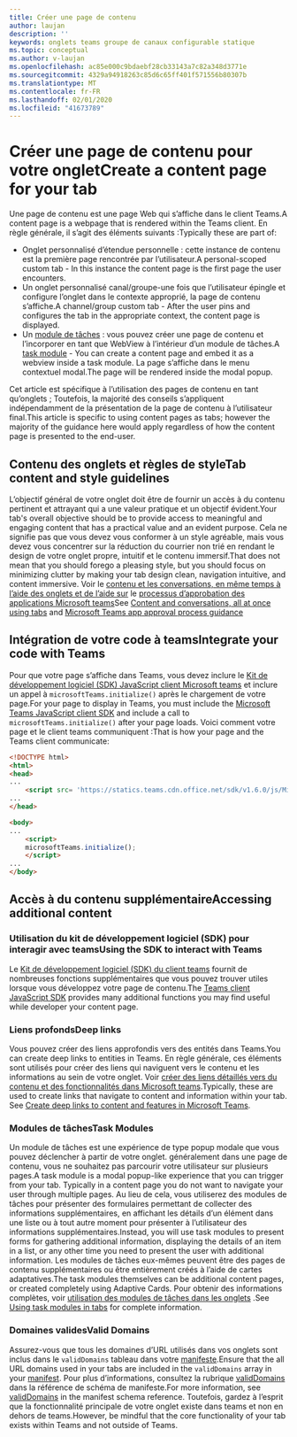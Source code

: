 ```yaml
---
title: Créer une page de contenu
author: laujan
description: ''
keywords: onglets teams groupe de canaux configurable statique
ms.topic: conceptual
ms.author: v-laujan
ms.openlocfilehash: ac85e000c9bdaebf28cb33143a7c82a348d3771e
ms.sourcegitcommit: 4329a94918263c85d6c65ff401f571556b80307b
ms.translationtype: MT
ms.contentlocale: fr-FR
ms.lasthandoff: 02/01/2020
ms.locfileid: "41673789"
---
```

# <a name="create-a-content-page-for-your-tab"></a><span data-ttu-id="bf703-103">Créer une page de contenu pour votre onglet</span><span class="sxs-lookup"><span data-stu-id="bf703-103">Create a content page for your tab</span></span>

<span data-ttu-id="bf703-104">Une page de contenu est une page Web qui s’affiche dans le client Teams.</span><span class="sxs-lookup"><span data-stu-id="bf703-104">A content page is a webpage that is rendered within the Teams client.</span></span> <span data-ttu-id="bf703-105">En règle générale, il s’agit des éléments suivants :</span><span class="sxs-lookup"><span data-stu-id="bf703-105">Typically these are part of:</span></span>

* <span data-ttu-id="bf703-106">Onglet personnalisé d’étendue personnelle : cette instance de contenu est la première page rencontrée par l’utilisateur.</span><span class="sxs-lookup"><span data-stu-id="bf703-106">A personal-scoped custom tab - In this instance the content page is the first page the user encounters.</span></span>
* <span data-ttu-id="bf703-107">Un onglet personnalisé canal/groupe-une fois que l’utilisateur épingle et configure l’onglet dans le contexte approprié, la page de contenu s’affiche.</span><span class="sxs-lookup"><span data-stu-id="bf703-107">A channel/group custom tab - After the user pins and configures the tab in the appropriate context, the content page is displayed.</span></span>
* <span data-ttu-id="bf703-108">Un [module de tâches](~/task-modules-and-cards/what-are-task-modules.md) : vous pouvez créer une page de contenu et l’incorporer en tant que WebView à l’intérieur d’un module de tâches.</span><span class="sxs-lookup"><span data-stu-id="bf703-108">A [task module](~/task-modules-and-cards/what-are-task-modules.md) - You can create a content page and embed it as a webview inside a task module.</span></span> <span data-ttu-id="bf703-109">La page s’affiche dans le menu contextuel modal.</span><span class="sxs-lookup"><span data-stu-id="bf703-109">The page will be rendered inside the modal popup.</span></span>

<span data-ttu-id="bf703-110">Cet article est spécifique à l’utilisation des pages de contenu en tant qu’onglets ; Toutefois, la majorité des conseils s’appliquent indépendamment de la présentation de la page de contenu à l’utilisateur final.</span><span class="sxs-lookup"><span data-stu-id="bf703-110">This article is specific to using content pages as tabs; however the majority of the guidance here would apply regardless of how the content page is presented to the end-user.</span></span>

## <a name="tab-content-and-style-guidelines"></a><span data-ttu-id="bf703-111">Contenu des onglets et règles de style</span><span class="sxs-lookup"><span data-stu-id="bf703-111">Tab content and style guidelines</span></span>

<span data-ttu-id="bf703-112">L’objectif général de votre onglet doit être de fournir un accès à du contenu pertinent et attrayant qui a une valeur pratique et un objectif évident.</span><span class="sxs-lookup"><span data-stu-id="bf703-112">Your tab's overall objective should be to provide access to meaningful and engaging content that has a practical value and an evident purpose.</span></span> <span data-ttu-id="bf703-113">Cela ne signifie pas que vous devez vous conformer à un style agréable, mais vous devez vous concentrer sur la réduction du courrier non trié en rendant le design de votre onglet propre, intuitif et le contenu immersif.</span><span class="sxs-lookup"><span data-stu-id="bf703-113">That does not mean that you should forego a pleasing style, but you should focus on minimizing clutter by making your tab design clean, navigation intuitive, and content immersive.</span></span> <span data-ttu-id="bf703-114">Voir le [contenu et les conversations, en même temps à l’aide des onglets et de l’aide sur](~/tabs/design/tabs.md) le [processus d’approbation des applications Microsoft teams](~/concepts/deploy-and-publish/appsource/prepare/frequently-failed-cases.md)</span><span class="sxs-lookup"><span data-stu-id="bf703-114">See [Content and conversations, all at once using tabs](~/tabs/design/tabs.md) and [Microsoft Teams app approval process guidance](~/concepts/deploy-and-publish/appsource/prepare/frequently-failed-cases.md)</span></span>

## <a name="integrate-your-code-with-teams"></a><span data-ttu-id="bf703-115">Intégration de votre code à teams</span><span class="sxs-lookup"><span data-stu-id="bf703-115">Integrate your code with Teams</span></span>

<span data-ttu-id="bf703-116">Pour que votre page s’affiche dans Teams, vous devez inclure le [Kit de développement logiciel (SDK) JavaScript client Microsoft teams](/javascript/api/overview/msteams-client?view=msteams-client-js-latest) et inclure un appel à `microsoftTeams.initialize()` après le chargement de votre page.</span><span class="sxs-lookup"><span data-stu-id="bf703-116">For your page to display in Teams, you must include the [Microsoft Teams JavaScript client SDK](/javascript/api/overview/msteams-client?view=msteams-client-js-latest) and include a call to `microsoftTeams.initialize()` after your page loads.</span></span> <span data-ttu-id="bf703-117">Voici comment votre page et le client teams communiquent :</span><span class="sxs-lookup"><span data-stu-id="bf703-117">That is how your page and the Teams client communicate:</span></span>

```html
<!DOCTYPE html>
<html>
<head>
...
    <script src= 'https://statics.teams.cdn.office.net/sdk/v1.6.0/js/MicrosoftTeams.min.js'></script>
...
</head>

<body>
...
    <script>
    microsoftTeams.initialize();
    </script>
...
</body>
```

## <a name="accessing-additional-content"></a><span data-ttu-id="bf703-118">Accès à du contenu supplémentaire</span><span class="sxs-lookup"><span data-stu-id="bf703-118">Accessing additional content</span></span>

### <a name="using-the-sdk-to-interact-with-teams"></a><span data-ttu-id="bf703-119">Utilisation du kit de développement logiciel (SDK) pour interagir avec teams</span><span class="sxs-lookup"><span data-stu-id="bf703-119">Using the SDK to interact with Teams</span></span>

<span data-ttu-id="bf703-120">Le [Kit de développement logiciel (SDK) du client teams](~/tabs/how-to/using-teams-client-sdk.md) fournit de nombreuses fonctions supplémentaires que vous pouvez trouver utiles lorsque vous développez votre page de contenu.</span><span class="sxs-lookup"><span data-stu-id="bf703-120">The [Teams client JavaScript SDK](~/tabs/how-to/using-teams-client-sdk.md) provides many additional functions you may find useful while developer your content page.</span></span>

### <a name="deep-links"></a><span data-ttu-id="bf703-121">Liens profonds</span><span class="sxs-lookup"><span data-stu-id="bf703-121">Deep links</span></span>

<span data-ttu-id="bf703-122">Vous pouvez créer des liens approfondis vers des entités dans Teams.</span><span class="sxs-lookup"><span data-stu-id="bf703-122">You can create deep links to entities in Teams.</span></span> <span data-ttu-id="bf703-123">En règle générale, ces éléments sont utilisés pour créer des liens qui naviguent vers le contenu et les informations au sein de votre onglet. Voir [créer des liens détaillés vers du contenu et des fonctionnalités dans Microsoft teams](~/concepts/build-and-test/deep-links.md).</span><span class="sxs-lookup"><span data-stu-id="bf703-123">Typically, these are used to create links that navigate to content and information within your tab. See [Create deep links to content and features in Microsoft Teams](~/concepts/build-and-test/deep-links.md).</span></span>

### <a name="task-modules"></a><span data-ttu-id="bf703-124">Modules de tâches</span><span class="sxs-lookup"><span data-stu-id="bf703-124">Task Modules</span></span>

<span data-ttu-id="bf703-125">Un module de tâches est une expérience de type popup modale que vous pouvez déclencher à partir de votre onglet. généralement dans une page de contenu, vous ne souhaitez pas parcourir votre utilisateur sur plusieurs pages.</span><span class="sxs-lookup"><span data-stu-id="bf703-125">A task module is a modal popup-like experience that you can trigger from your tab. Typically in a content page you do not want to navigate your user through multiple pages.</span></span> <span data-ttu-id="bf703-126">Au lieu de cela, vous utiliserez des modules de tâches pour présenter des formulaires permettant de collecter des informations supplémentaires, en affichant les détails d’un élément dans une liste ou à tout autre moment pour présenter à l’utilisateur des informations supplémentaires.</span><span class="sxs-lookup"><span data-stu-id="bf703-126">Instead, you will use task modules to present forms for gathering additional information, displaying the details of an item in a list, or any other time you need to present the user with additional information.</span></span> <span data-ttu-id="bf703-127">Les modules de tâches eux-mêmes peuvent être des pages de contenu supplémentaires ou être entièrement créés à l’aide de cartes adaptatives.</span><span class="sxs-lookup"><span data-stu-id="bf703-127">The task modules themselves can be additional content pages, or created completely using Adaptive Cards.</span></span> <span data-ttu-id="bf703-128">Pour obtenir des informations complètes, voir [utilisation des modules de tâches dans les onglets](~/task-modules-and-cards/task-modules/task-modules-tabs.md) .</span><span class="sxs-lookup"><span data-stu-id="bf703-128">See [Using task modules in tabs](~/task-modules-and-cards/task-modules/task-modules-tabs.md) for complete information.</span></span>

### <a name="valid-domains"></a><span data-ttu-id="bf703-129">Domaines valides</span><span class="sxs-lookup"><span data-stu-id="bf703-129">Valid Domains</span></span>

<span data-ttu-id="bf703-130">Assurez-vous que tous les domaines d’URL utilisés dans vos onglets sont inclus dans le `validDomains` tableau dans votre [manifeste](~/concepts/build-and-test/apps-package.md).</span><span class="sxs-lookup"><span data-stu-id="bf703-130">Ensure that the all URL domains used in your tabs are included in the `validDomains` array in your [manifest](~/concepts/build-and-test/apps-package.md).</span></span> <span data-ttu-id="bf703-131">Pour plus d’informations, consultez la rubrique [validDomains](~/resources/schema/manifest-schema.md#validdomains) dans la référence de schéma de manifeste.</span><span class="sxs-lookup"><span data-stu-id="bf703-131">For more information, see [validDomains](~/resources/schema/manifest-schema.md#validdomains) in the manifest schema reference.</span></span> <span data-ttu-id="bf703-132">Toutefois, gardez à l’esprit que la fonctionnalité principale de votre onglet existe dans teams et non en dehors de teams.</span><span class="sxs-lookup"><span data-stu-id="bf703-132">However, be mindful that the core functionality of your tab exists within Teams and not outside of Teams.</span></span>
